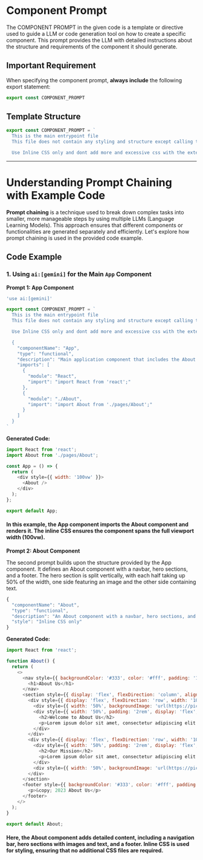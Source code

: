 # Component Prompt

The COMPONENT PROMPT in the given code is a template or directive used to guide a LLM or code generation tool on how to create a specific component. This prompt provides the LLM with detailed instructions about the structure and requirements of the component it should generate.

## Important Requirement

When specifying the component prompt, **always include** the following export statement:

```javascript
export const COMPONENT_PROMPT
```

## Template Structure

```javascript
export const COMPONENT_PROMPT = `
  This is the main entrypoint file
  This file does not contain any styling and structure except calling the component

  Use Inline CSS only and dont add more and excessive css with the external css
```

<hr/>

# Understanding Prompt Chaining with Example Code

**Prompt chaining** is a technique used to break down complex tasks into smaller, more manageable steps by using multiple LLMs (Language Learning Models). This approach ensures that different components or functionalities are generated separately and efficiently. Let's explore how prompt chaining is used in the provided code example.

## Code Example

### 1. Using `ai:[gemini]` for the Main `App` Component

**Prompt 1: App Component**
```javascript
'use ai:[gemini]'

export const COMPONENT_PROMPT = `
  This is the main entrypoint file
  This file does not contain any styling and structure except calling the component

  Use Inline CSS only and dont add more and excessive css with the external css

  {
    "componentName": "App",
    "type": "functional",
    "description": "Main application component that includes the About component.",
    "imports": [
      {
        "module": "React",
        "import": "import React from 'react';"
      },
      {
        "module": "./About",
        "import": "import About from './pages/About';"
      }
    ]
  }
`
```
**Generated Code:**
```js
import React from 'react';
import About from './pages/About';

const App = () => {
  return (
    <div style={{ width: '100vw' }}>
      <About />
    </div>
  );
};

export default App;
```

#### In this example, the App component imports the About component and renders it. The inline CSS ensures the component spans the full viewport width (100vw).


**Prompt 2: About Component**

The second prompt builds upon the structure provided by the App component. It defines an About component with a navbar, hero sections, and a footer. The hero section is split vertically, with each half taking up 50% of the width, one side featuring an image and the other side containing text.

```js
{
  "componentName": "About",
  "type": "functional",
  "description": "An About component with a navbar, hero sections, and footer. The hero section has two parts separated vertically with images and text.",
  "style": "Inline CSS only"
}
```

**Generated Code:**
```js
import React from 'react';

function About() {
  return (
    <>
      <nav style={{ backgroundColor: '#333', color: '#fff', padding: '1rem', textAlign: 'center' }}>
        <h1>About Us</h1>
      </nav>
      <section style={{ display: 'flex', flexDirection: 'column', alignItems: 'center', justifyContent: 'center', height: '100vh' }}>
        <div style={{ display: 'flex', flexDirection: 'row', width: '100%', height: '50vh' }}>
          <div style={{ width: '50%', backgroundImage: 'url(https://picsum.photos/200/300)', backgroundSize: 'cover', backgroundPosition: 'center' }}></div>
          <div style={{ width: '50%', padding: '2rem', display: 'flex', flexDirection: 'column', justifyContent: 'center' }}>
            <h2>Welcome to About Us</h2>
            <p>Lorem ipsum dolor sit amet, consectetur adipiscing elit. Sed sit amet nulla auctor, vestibulum magna sed, convallis ex.</p>
          </div>
        </div>
        <div style={{ display: 'flex', flexDirection: 'row', width: '100%', height: '50vh' }}>
          <div style={{ width: '50%', padding: '2rem', display: 'flex', flexDirection: 'column', justifyContent: 'center' }}>
            <h2>Our Mission</h2>
            <p>Lorem ipsum dolor sit amet, consectetur adipiscing elit. Sed sit amet nulla auctor, vestibulum magna sed, convallis ex.</p>
          </div>
          <div style={{ width: '50%', backgroundImage: 'url(https://picsum.photos/200/301)', backgroundSize: 'cover', backgroundPosition: 'center' }}></div>
        </div>
      </section>
      <footer style={{ backgroundColor: '#333', color: '#fff', padding: '1rem', textAlign: 'center' }}>
        <p>&copy; 2023 About Us</p>
      </footer>
    </>
  );
}

export default About;
```

#### Here, the About component adds detailed content, including a navigation bar, hero sections with images and text, and a footer. Inline CSS is used for styling, ensuring that no additional CSS files are required.
